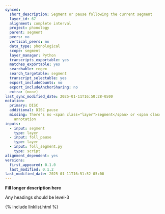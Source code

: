 ```yaml
---
synced:
  short_description: Segment or pause following the current segment
  layer_id: 67
  alignment: complete interval
  project: phonology
  parent: segment
  peers: no
  vertical_peers: no
  data_type: phonological
  scope: segment
  layer_manager: Python
  transcripts_exportable: yes
  matches_exportable: yes
  searchable: regex
  search_targetable: segment
  transcript_selectable: yes
  export_includeCounts: no
  export_includeAnchorSharing: no
  extra: (none)
last_sync_modified_date: 2025-01-11T16:50:28-0500
notation:
  primary: DISC
  additional: DISC pause
  missing: There's no <span class="layer">segment</span> or <span class="layer">foll_pause</span>
    annotation
inputs:
  - input: segment
    type: layer
  - input: foll_pause
    type: layer
  - input: foll_segment.py
    type: script
alignment_dependent: yes
versions:
  first_appeared: 0.1.0
  last_modified: 0.1.2
last_modified_date: 2025-01-11T16:51:52-05:00
---
```


**Fill longer description here**

Any headings should be level-3


{% include linklist.html %}

